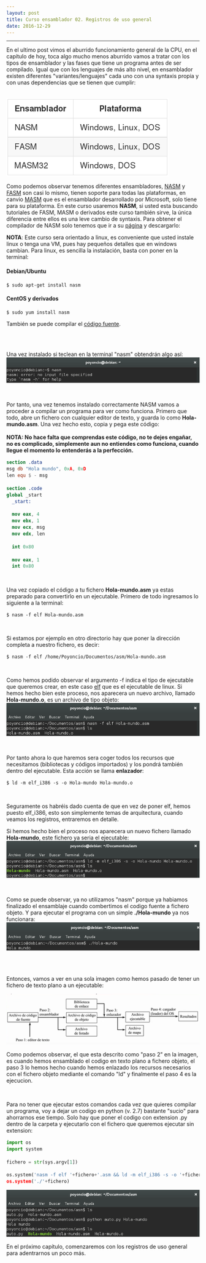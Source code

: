 ```yaml
---
layout: post
title: Curso ensamblador 02. Registros de uso general     
date: 2016-12-29
---
```

--------------------
En el ultimo post vimos el aburrido funcionamiento general de la CPU, en el capítulo de hoy, toca algo mucho menos aburrido vamos a tratar con los tipos de ensamblador y las fases que tiene un programa antes de ser compilado. Igual que con los lenguajes de más alto nivel, en ensamblador existen diferentes "variantes/lenguajes" cada uno con una syntaxis propia y con unas dependencias que se tienen que cumplir:

<br>

<img src="/images/tipos-ensamblador.png"/>

<br>

Como podemos observar tenemos diferentes ensambladores, [NASM](www.nasm.us) y [FASM](https://flatassembler.net/) son casi lo mismo, tienen soporte para todas las plataformas, en canvio [MASM](http://www.masm32.com/) que es el ensamblador desarrollado por Microsoft, solo tiene para su plataforma. En este curso usaremos **NASM**, si usted esta buscando tutoriales de FASM, MASM o derivados este curso también sirve, la única diferencia entre ellos es una leve cambio de syntaxis. Para obtener el compilador de NASM solo tenemos que ir a su [página](www.nasm.eu) y descargarlo:

**NOTA**: Este curso sera orientado a linux, es conveniente que usted instale linux o tenga una VM, pues hay pequeños detalles que en windows cambian. Para linux, es sencilla la instalación, basta con poner en la terminal:
#### Debian/Ubuntu
```
$ sudo apt-get install nasm 
```
#### CentOS y derivados
```
$ sudo yum install nasm
```
También se puede compilar el [código fuente](https://github.com/letolabs/nasm).

<br>
<br>

Una vez instalado si teclean en la terminal "nasm" obtendrán algo así:
<img src="/images/primer-comando-nasm.png"/>

<br>

Por tanto, una vez tenemos instalado correctamente NASM vamos a proceder a compilar un programa para ver como funciona. Primero que todo, abre un fichero con cualquier editor de texto, y guarda lo como **Hola-mundo.asm**. Una vez hecho esto, copia y pega este código:
<br>
<br>
**NOTA: No hace falta que comprendas este código, no te dejes engañar, no es complicado, simplemente aun no entiendes como funciona, cuando llegue el momento lo entenderás a la perfección.**

```NASM
section .data 
msg db "Hola mundo", 0xA, 0xD
len equ $ - msg 

section .code 
global _start
  _start:
  
  mov eax, 4 
  mov ebx, 1 
  mov ecx, msg 
  mov edx, len 
  
  int 0x80
 
  mov eax, 1 
  int 0x80
```

<br>

Una vez copiado el código a tu fichero **Hola-mundo.asm** ya estas preparado para convertirlo en un ejecutable. Primero de todo ingresamos lo siguiente a la terminal:

```
$ nasm -f elf Hola-mundo.asm
```

<br>

Si estamos por ejemplo en otro directorio hay que poner la dirección completa a nuestro fichero, es decir:

```
$ nasm -f elf /home/Poyoncio/Documentos/asm/Hola-mundo.asm
```

<br>

Como hemos podido observar el argumento -f indica el tipo de ejecutable que queremos crear, en este caso [elf](https://es.wikipedia.org/wiki/Executable_and_Linkable_Format) que es el ejecutable de linux. Si hemos hecho bien este proceso, nos aparecera un nuevo archivo, llamado **Hola-mundo.o**, es un archivo de tipo objeto:
<img src="/images/fichero-hola-mundo-ensamblado.png" />

<br>

Por tanto ahora lo que haremos sera coger todos los recursos que necesitamos (bibliotecas y códigos importados) y los pondrá también dentro del ejecutable. Esta acción se llama **enlazador**:

```
$ ld -m elf_i386 -s -o Hola-mundo Hola-mundo.o
```

<br>

Seguramente os habréis dado cuenta de que en vez de poner elf, hemos puesto elf_i386, esto son simplemente temas de arquitectura, cuando veamos los registros, entraremos en detalle. 

Si hemos hecho bien el proceso nos aparecera un nuevo fichero llamado **Hola-mundo**, este fichero ya seria el ejecutable:
<img src="/images/ld-ejecutable-Hola-mundo.png" />

<br>

Como se puede observar, ya no utilizamos "nasm" porque ya habiamos finalizado el ensamblaje cuando combertimos el codigo fuente a fichero objeto. Y para ejecutar el programa con un simple **./Hola-mundo** ya nos funcionara:
<img src="/images/ejecutable-hola-mundo-ejecutado.png" />

<br>
<br>

Entonces, vamos a ver en una sola imagen como hemos pasado de tener un fichero de texto plano a un ejecutable:
<br>

<img src="/images/enlazador-esquema-funcionamiento.png" />

<br>

Como podemos observar, el que esta descrito como "paso 2" en la imagen, es cuando hemos ensamblado el codigo en texto plano a fichero objeto, el paso 3 lo hemos hecho cuando hemos enlazado los recursos necesarios con el fichero objeto mediante el comando "ld" y finalmente el paso 4 es la ejecucion.

<br>

Para no tener que ejecutar estos comandos cada vez que quieres compilar un programa, voy a dejar un codigo en python (v. 2.7) bastante "sucio" para ahorrarnos ese tiempo. Solo hay que poner el codigo con extension .py dentro de la carpeta y ejecutarlo con el fichero que queremos ejecutar sin extension:


```python
import os 
import system 

fichero = str(sys.argv[1])

os.system('nasm -f elf '+fichero+'.asm && ld -m elf_i386 -s -o '+fichero+' '+fichero'+.o)
os.system('./'+fichero)

```
<img src="/images/python-script-auto-hola-mundo.png" />

<br>

En el próximo capítulo, comenzaremos con los registros de uso general para adentrarnos un poco más. 


